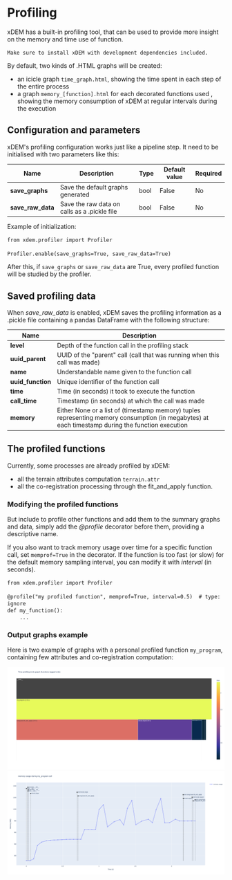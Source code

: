 # Profiling

xDEM has a built-in profiling tool, that can be used to provide more insight on the memory and time use of function.
```{warning}
Make sure to install xDEM with development dependencies included.
```

By default, two kinds of .HTML graphs will be created:
* an icicle graph `time_graph.html`, showing the time spent in each step of the entire process
* a graph `memory_[function].html` for each decorated functions used , showing the memory consumption of xDEM at regular intervals during the execution




## Configuration and parameters

xDEM's profiling configuration works just like a pipeline step. It need to be initialised with two parameters like this:

| Name              | Description                       | Type | Default value | Required |
|-------------------|-----------------------------------| ------- | ------- | ------- |
| **save_graphs**   | Save the default graphs generated | bool | False | No |
| **save_raw_data** | Save the raw data on calls as a .pickle file | bool | False | No |

Example of initialization:

```{code-cell} ipython3
from xdem.profiler import Profiler

Profiler.enable(save_graphs=True, save_raw_data=True)
```

After this, if `save_graphs` or `save_raw_data` are True, every profiled function will be studied by the profiler.

## Saved profiling data

When *save_raw_data* is enabled, xDEM saves the profiling information as a .pickle file containing a pandas DataFrame with the following structure:

| Name              | Description                                                                                                                                       |
|-------------------|---------------------------------------------------------------------------------------------------------------------------------------------------|
| **level**         | Depth of the function call in the profiling stack                                                                                                 |
| **uuid_parent**   | UUID of the "parent" call (call that was running when this call was made)                                                                         |
| **name**          | Understandable name given to the function call                                                                                                    |
| **uuid_function** | Unique identifier of the function call                                                                                                            |
| **time**          | Time (in seconds) it took to execute the function                                                                                                 |
| **call_time**     | Timestamp (in seconds) at which the call was made                                                                                                 |
| **memory**        | Either None or a list of (timestamp memory) tuples representing memory consumption (in megabytes) at each timestamp during the function execution |


## The profiled functions


Currently, some processes are already profiled by xDEM:
- all the terrain attributes computation `terrain.attr`
- all the co-registration processing through the fit_and_apply function.

### Modifying the profiled functions


But include to profile other functions and add them to the summary graphs and data, simply add the *@profile* decorator before them, providing a descriptive name.

If you also want to track memory usage over time for a specific function call, set `memprof=True` in the decorator.
If the function is too fast (or slow) for the default memory sampling interval, you can modify it with *interval* (in seconds).

```{code-cell} ipython3
from xdem.profiler import Profiler

@profile("my profiled function", memprof=True, interval=0.5)  # type: ignore
def my_function():
    ...
```
### Output graphs example

Here is two example of graphs with a personal profiled function `my_program`, containing few attributes and co-registration computation:

![time_graph.html](imgs/profiling_time_graph.html.png)
![memory_my_program.html](imgs/profiling_memory_my_program.html.png)
